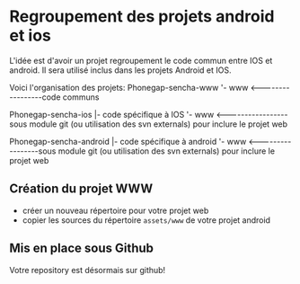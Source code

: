 # Regroupement des projets android et ios

L'idée est d'avoir un projet regroupement le code commun entre IOS et android. Il sera utilisé inclus dans les projets Android et IOS.

Voici l'organisation des projets:
Phonegap-sencha-www
   '- www <-----------------code communs

Phonegap-sencha-ios
   |- code spécifique à IOS
   '- www <-----------------sous module git (ou utilisation des svn externals) pour inclure le projet web
   
Phonegap-sencha-android
   |- code spécifique à android
   '- www <-----------------sous module git (ou utilisation des svn externals) pour inclure le projet web   

## Création du projet WWW
 * créer un nouveau répertoire pour votre projet web
 * copier les sources du répertoire `assets/www` de votre projet android

## Mis en place sous Github
Votre repository est désormais sur github!


